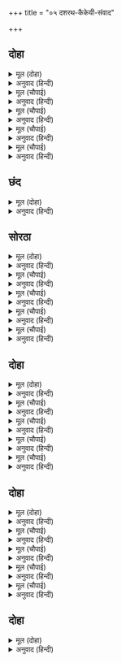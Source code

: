 +++
title = "०५ दशरथ-कैकेयी-संवाद"

+++


## दोहा


<details><summary>मूल (दोहा)</summary>

साँझ समय सानंद नृपु गयउ कैकई गेहँ।  
गवनु निठुरता निकट किय जनु धरि देह सनेहँ॥ २४॥
</details>

<details><summary>अनुवाद (हिन्दी)</summary>

संध्याकाळी राजा दशरथ आनंदाने कैकेयीच्या महालात गेले. जणू प्रत्यक्ष स्नेहच देह धारण करून निष्ठुरतेकडे गेला होता.॥ २४॥
</details>

<details><summary>मूल (चौपाई)</summary>

कोपभवन सुनि सकुचेउ राऊ।  
भय बस अगहुड़ परइ न पाऊ॥  
सुरपति बसइ बाहँबल जाकें।  
नरपति सकल रहहिं रुख ताकें॥
</details>

<details><summary>अनुवाद (हिन्दी)</summary>

कोपभवनाचे नाव ऐकताच महाराज घाबरले. भयामुळे त्यांचा पाय उचलत नव्हता. प्रत्यक्ष देवराज इंद्र ज्यांच्या बाहुबलामध्ये वसतो, आणि संपूर्ण राजे लोक ज्यांचा कल पाहून वागतात,॥ १॥
</details>

<details><summary>मूल (चौपाई)</summary>

सो सुनि तिय रिस गयउ सुखाई।  
देखहु काम प्रताप बड़ाई॥  
सूल कुलिस असि अँगवनिहारे।  
ते रतिनाथ सुमन सर मारे॥
</details>

<details><summary>अनुवाद (हिन्दी)</summary>

तेच महाराज दशरथ स्त्रीचा क्रोध ऐकून सुकून गेले. कामदेवाचा प्रताप आणि महिमा तर पाहा. जे त्रिशूळ, वज्र, तलवार इत्यादींचे घाव अंगावर सहज झेलत, ते रतिनाथ कामदेवाच्या पुष्पबाणाला बळी पडले.॥ २॥
</details>

<details><summary>मूल (चौपाई)</summary>

सभय नरेसु प्रिया पहिं गयऊ।  
देखि दसा दुखु दारुन भयऊ॥  
भूमि सयन पटु मोट पुराना।  
दिए डारि तन भूषन नाना॥
</details>

<details><summary>अनुवाद (हिन्दी)</summary>

राजा घाबरलेल्या अवस्थेत आपली लाडकी राणी कैकेयी, हिच्याजवळ गेले. तिने जुने जाडेभरडे वस्त्र नेसले होते व शरीरावरील नाना दाग-दागिने फेकून दिले होते.॥ ३॥
</details>

<details><summary>मूल (चौपाई)</summary>

कुमतिहि कसि कुबेषता फाबी।  
अनअहिवातु सूच जनु भाबी॥  
जाइ निकट नृपु कह मृदु बानी।  
प्रानप्रिया केहि हेतु रिसानी॥
</details>

<details><summary>अनुवाद (हिन्दी)</summary>

त्या दुर्बुद्ध कैकेयीचा तो अभद्र वेष असा वाटत होता की, जणू भावी वैधव्य सूचित होत होते. राजे तिच्याजवळ जाऊन कोमल शब्दांत तिला म्हणाले, ‘हे प्राणप्रिये, कशासाठी हा रुसवा?’॥ ४॥
</details>

## छंद


<details><summary>मूल (दोहा)</summary>

केहि हेतु रानि रिसानि परसत पानि पतिहि नेवारई।  
मानहुँ सरोष भुअंग भामिनि बिषम भाँति निहारई॥  
दोउ बासना रसना दसन बर मरम ठाहरु देखई।  
तुलसी नृपति भवतब्यता बस काम कौतुक लेखई॥
</details>

<details><summary>अनुवाद (हिन्दी)</summary>

हे राणी, का रागावली आहेस?’ असे म्हणत राजांनी तिला हाताने स्पर्श केला, तेव्हा तिने तो झटकून टाकला आणि क्रोधित नागिणीप्रमाणे क्रूर दृष्टीने ती त्यांच्याकडे पाहू लागली. दोन वरदानांची वासना म्हणजे त्या नागिणीच्या दोन जिभा होत्या आणि दोन वर म्हणजे दात होते. ती डसण्यासाठी मर्मस्थान पहात होती. तुलसीदास म्हणतात, राजा दशरथ भवितव्याच्या अधीन झाल्यामुळे तिचे रागावणे व हात झटकणे ही जणू कामदेवाची क्रीडाच समजत होते.
</details>

## सोरठा


<details><summary>मूल (दोहा)</summary>

बार बार कह राउ सुमुखि सुलोचनि पिकबचनि।  
कारन मोहि सुनाउ गजगामिनि निज कोप कर॥ २५॥
</details>

<details><summary>अनुवाद (हिन्दी)</summary>

राजा वारंवार म्हणत होते की, ‘हे सुमुखी, हे सुलोचनी, हे कोकिलवचनी, हे गजगामिनी, मला आपल्या क्रोधाचे कारण तर सांग.॥ २५॥
</details>

<details><summary>मूल (चौपाई)</summary>

अनहित तोर प्रिया केइँ कीन्हा।  
केहि दुइ सिर केहि जमु चह लीन्हा॥  
कहु केहि रंकहि करौं नरेसू।  
कहु केहि नृपहि निकासौं देसू॥
</details>

<details><summary>अनुवाद (हिन्दी)</summary>

हे प्रिये, कुणी तुझे वाईट केले आहे? कुणाला दोन डोकी आहेत? यमराज कोणाला आपल्या लोकी घेऊन जाऊ इच्छितो? सांग, कुणा कंगालाला राजा करू की कुणा राजाला देशातून निर्वासित करू?॥ १॥
</details>

<details><summary>मूल (चौपाई)</summary>

सकउँ तोर अरि अमरउ मारी।  
काह कीट बपुरे नर नारी॥  
जानसि मोर सुभाउ बरोरू।  
मनु तव आनन चंद चकोरू॥
</details>

<details><summary>अनुवाद (हिन्दी)</summary>

तुझा शत्रू देवही असला, तरी मी त्याला मारू शकतो. मग बिचारे किडॺामुंगीसारखे नर-नारी ते काय? हे सुंदरी, तुला माझा स्वभाव ठाऊक आहे की, माझे मन सदा तुझ्या मुखरूपी चंद्रम्यासाठी चकोर आहे.॥ २॥
</details>

<details><summary>मूल (चौपाई)</summary>

प्रिया प्रान सुत सरबसु मोरें।  
परिजन प्रजा सकल बस तोरें॥  
जौं कछु कहौं कपटु करि तोही।  
भामिनि राम सपथ सत मोही॥
</details>

<details><summary>अनुवाद (हिन्दी)</summary>

हे प्रिये, माझी प्रजा, कुटुंबीय, सर्व संपत्ती, पुत्र इतकेच काय, माझे प्राणसुद्धा तुझ्या अधीन आहेत. हे मी तुला खोटे सांगत असेन तर हे भामिनी, मला श्रीरामाची शंभरवेळा शपथ आहे.॥ ३॥
</details>

<details><summary>मूल (चौपाई)</summary>

बिहसि मागु मनभावति बाता।  
भूषन सजहि मनोहर गाता॥  
घरी कुघरी समुझि जियँ देखू।  
बेगि प्रिया परिहरहि कुबेषू॥
</details>

<details><summary>अनुवाद (हिन्दी)</summary>

तू हसून मला मनपसंत गोष्ट माग आणि आपली मनोहर अंगे अलंकारांनी सजव. वेळ-अवेळ याचा तरी विचार कर. हे प्रिये, पटकन हा अमंगळ वेष टाकून दे.’॥ ४॥
</details>

## दोहा


<details><summary>मूल (दोहा)</summary>

यह सुनि मन गुनि सपथ बड़ि बिहसि उठी मतिमंद।  
भूषन सजति बिलोकि मृगु मनहुँ किरातिनि फंद॥ २६॥
</details>

<details><summary>अनुवाद (हिन्दी)</summary>

हे ऐकून आणि मनात रामाच्या शपथेचा विचार करून मंदबुद्धीची कैकेयी हसत-हसत उठली आणि दागिने घालू लागली. जणू मृगाला पाहून एखादी भिल्लीण फासा तयार करीत होती.॥ २६॥
</details>

<details><summary>मूल (चौपाई)</summary>

पुनि कह राउ सुहृद जियँ जानी।  
प्रेम पुलकि मृदु मंजुल बानी॥  
भामिनि भयउ तोर मन भावा।  
घर घर नगर अनंद बधावा॥
</details>

<details><summary>अनुवाद (हिन्दी)</summary>

राजा दशरथाला आपल्या मनात वाटले की, कैकेयी चांगल्या मनाची आहे. ते प्रेमाने पुलकित होऊन कोमल-सुंदर वाणीने म्हणाले की, ‘हे भामिनी, तुझ्या मनाजोगते झाले. नगरातील घरोघरी आनंदाची वाद्ये वाजत आहेत.॥ १॥
</details>

<details><summary>मूल (चौपाई)</summary>

रामहि देउँ कालि जुबराजू।  
सजहि सुलोचनि मंगल साजू॥  
दलकि उठेउ सुनि हृदउ कठोरू।  
जनु छुइ गयउ पाक बरतोरू॥
</details>

<details><summary>अनुवाद (हिन्दी)</summary>

मी उद्याच श्रीरामाला युवराजपद देत आहे. म्हणून हे सुनयने, मंगल शृंगार कर.’ हे ऐकताच तिचे कठोर हृदय विदीर्ण होऊ लागले. जणू पिकलेल्या फोडास धक्का लागला.॥ २॥
</details>

<details><summary>मूल (चौपाई)</summary>

ऐसिउ पीर बिहसि तेहिं गोई।  
चोर नारि जिमि प्रगटि न रोई॥  
लखहिं न भूप कपट चतुराई।  
कोटि कुटिल मनि गुरू पढ़ाई॥
</details>

<details><summary>अनुवाद (हिन्दी)</summary>

ज्याप्रमाणे चोराची बायको रहस्य उघडे पडू नये, म्हणून उघडपणे रडू शकत नाही, त्याप्रमाणे कैकेयीने ते प्रचंड दुःख हसून लपविले. राजांना तिचे कपट-चातुर्य दिसले नाही. कारण तिला कोटी कुटिलांची शिरोमणी असलेल्या मंथरेने शिकवून ठेवले होते.॥ ३॥
</details>

<details><summary>मूल (चौपाई)</summary>

जद्यपि नीति निपुन नरनाहू।  
नारिचरित जलनिधि अवगाहू॥  
कपट सनेहु बढ़ाइ बहोरी।  
बोली बिहसि नयन मुहु मोरी॥
</details>

<details><summary>अनुवाद (हिन्दी)</summary>

जरी राजे नीति-निपुण होते, तरी स्त्री-चरित्र हे अगाध समुद्र असते. मग ती कपटी वरवरचे प्रेम दाखवत डोळे व तोंड वळवून हसत-हसत म्हणाली,॥ ४॥
</details>

## दोहा


<details><summary>मूल (दोहा)</summary>

मागु मागु पै कहहु पिय कबहुँ न देहु न लेहु।  
देन कहेहु बरदान दुइ तेउ पावत संदेहु॥ २७॥
</details>

<details><summary>अनुवाद (हिन्दी)</summary>

‘हे प्रियतम, तुम्ही माग माग असे म्हणत तर असता, परंतु कधीही काही देत-घेत नाही. दोन वर द्यायचे कबूल केले होते, पण तेही मिळण्याची मारामार.॥ २७॥
</details>

<details><summary>मूल (चौपाई)</summary>

जानेउँ मरमु राउ हँसि कहई।  
तुम्हहि कोहाब परम प्रिय अहई॥  
थाती राखि न मागिहु काऊ।  
बिसरि गयउ मोहि भोर सुभाऊ॥
</details>

<details><summary>अनुवाद (हिन्दी)</summary>

राजांनी हसून म्हटले की, ‘आता मला तुझा अर्थ समजला. तुझे रुसणेही मला खूप आवडते. तू ती वरांची ठेव पुन्हा कधी मागितली नाहीस आणि विसरणे हा माझा स्वभाव असल्यामुळे मला तो प्रसंग आठवला नाही.॥ १॥
</details>

<details><summary>मूल (चौपाई)</summary>

झूठेहुँ हमहि दोषु जनि देहू।  
दुइ कै चारि मागि मकु लेहू॥  
रघुकुल रीति सदा चलि आई।  
प्रान जाहुँ बरु बचनु न जाई॥
</details>

<details><summary>अनुवाद (हिन्दी)</summary>

खोटेपणाचा दोष मला देऊ नकोस. हवे तर दोनच्या ऐवजी चार वर मागून घे. प्राण गेले तरी बेहत्तर, पण दिलेले वचन मोडता कामा नये, हीच परंपरा रघुकुलात नेहमी चालत आलेली आहे.॥ २॥
</details>

<details><summary>मूल (चौपाई)</summary>

नहिं असत्य सम पातक पुंजा।  
गिरि सम होहिं कि कोटिक गुंजा॥  
सत्यमूल सब सुकृत सुहाए।  
बेद पुरान बिदित मनु गाए॥
</details>

<details><summary>अनुवाद (हिन्दी)</summary>

असत्यासारखी पापांची रास नाही. कोटॺवधी गुंजा जमा केल्या तरी कुठे डोंगराएवढॺा होतील काय? ‘सत्य’ हेच सर्व उत्तम पुण्यांचे मूळ आहे. वेद-पुराणांत ही गोष्ट प्रसिद्ध आहे आणि मनूनेसुद्धा हेच सांगितले आहे.॥ ३॥
</details>

<details><summary>मूल (चौपाई)</summary>

तेहि पर राम सपथ करि आई।  
सुकृत सनेह अवधि रघुराई॥  
बात दृढ़ाइ कुमति हँसि बोली।  
कुमत कुबिहग कुलह जनु खोली॥
</details>

<details><summary>अनुवाद (हिन्दी)</summary>

त्याशिवाय श्रीरामाची शपथ माझ्या तोंडून निघाली आहे. श्रीरघुनाथ माझ्या सुकृताची व स्नेहाची परिसीमा आहे.’ अशा प्रकारे राजांकडून वदवून घेऊन दुर्बुद्धी कैकेयीने वचन पक्के करून घेतले. मग तिने बहिरी ससाण्याला सोडण्यासाठी त्याच्या डोळॺांवरची टोपी काढली.॥ ४॥
</details>

## दोहा


<details><summary>मूल (दोहा)</summary>

भूप मनोरथ सुभग बनु सुख सुबिहंग समाजु।  
भिल्लिनि जिमि छाड़न चहति बचनु भयंकरु बाजु॥ २८॥
</details>

<details><summary>अनुवाद (हिन्दी)</summary>

राजांचे मनोरथ हे सुंदर वन होते, त्यांचे सुख म्हणजे सुंदर पक्ष्यांचा थवा होता. कैकेयी त्यावर भिल्लिणीप्रमाणे आपले वचनरूपी भयंकर ससाणा सोडू पहात होती.॥ २८॥
</details>
